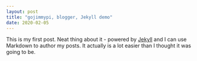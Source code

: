 ```yaml
---
layout: post
title: "gojimmypi, blogger, Jekyll demo"
date: 2020-02-05
---
```


This is my first post. Neat thing about it - powered by [Jekyll](http://jekyllrb.com) 
and I can use Markdown to author my posts. It actually is a lot easier than I thought it was going to be.